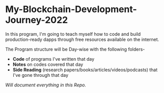 # My-Blockchain-Development-Journey-2022


In this program, I'm going to teach myself how to code and build 
production-ready dapps through free resources available on the internet.

The Program structure will be Day-wise with the following folders- 

* **Code** of programs I've written that day
* **Notes** on codes covered that day
* **Side Reading** (research papers/books/articles/videos/podcasts) that I've gone through that day



*Will document everything in this Repo.*
